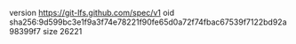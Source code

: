 version https://git-lfs.github.com/spec/v1
oid sha256:9d599bc3e1f9a3f74e78221f90fe65d0a72f74fbac67539f7122bd92a98399f7
size 26221
